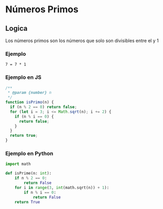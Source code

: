 # Números Primos
## Logica
Los números primos son los números que solo son divisibles entre el y 1

### Ejemplo
```
7 = 7 * 1
```

### Ejemplo en JS

```js
/**
 * @param {number} n
 */
function isPrimo(n) {
  if (n % 2 == 0) return false;
  for (let i = 3; i <= Math.sqrt(n); i += 2) {
    if (n % i == 0) {
      return false;
    }
  }
  return true;
}
```

### Ejemplo en Python
```python
import math

def isPrime(n: int):
    if n % 2 == 0:
        return False
    for i in range(3, int(math.sqrt(n)) + 1):
        if n % i == 0:
            return False
    return True

```

